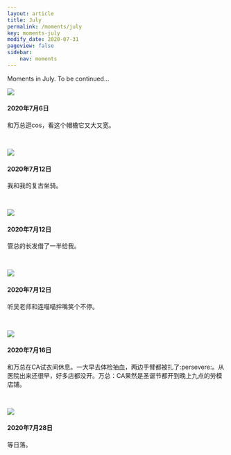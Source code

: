 ```yaml
---
layout: article
title: July
permalink: /moments/july
key: moments-july
modify_date: 2020-07-31
pageview: false
sidebar:
    nav: moments
---
```



Moments in July. To be continued...

<!--more-->



<div class="card">
  <div class="card__image">
    <img class="image" src="https://github.com/Yuleii/Yuleii.github.io/raw/master/pictures/moment_pics/july/20200706.JPG"/>
  </div>
  <div class="card__content">
    <div class="card__header">
      <h4>2020年7月6日</h4>
    </div>
    <p>
      和万总逛cos，看这个帽檐它又大又宽。
    </p>
  </div>
</div>

&nbsp;

<div class="card">
  <div class="card__image">
    <img class="image" src="https://github.com/Yuleii/Yuleii.github.io/raw/master/pictures/moment_pics/july/20200712-1.JPG"/>
  </div>
  <div class="card__content">
    <div class="card__header">
      <h4>2020年7月12日</h4>
    </div>
    <p>
      我和我的复古坐骑。
    </p>
  </div>
</div>

&nbsp;

<div class="card">
  <div class="card__image">
    <img class="image" src="https://github.com/Yuleii/Yuleii.github.io/raw/master/pictures/moment_pics/july/20200712-2.JPG"/>
  </div>
  <div class="card__content">
    <div class="card__header">
      <h4>2020年7月12日</h4>
    </div>
    <p>
      管总的长发借了一半给我。
    </p>
  </div>
</div>

&nbsp;

<div class="card">
  <div class="card__image">
    <img class="image" src="https://github.com/Yuleii/Yuleii.github.io/raw/master/pictures/moment_pics/july/20200712-4.JPG"/>
  </div>
  <div class="card__content">
    <div class="card__header">
      <h4>2020年7月12日</h4>
    </div>
    <p>
      听吴老师和连喵喵拌嘴笑个不停。
    </p>
  </div>
</div>

&nbsp;

<div class="card">
  <div class="card__image">
    <img class="image" src="https://github.com/Yuleii/Yuleii.github.io/raw/master/pictures/moment_pics/july/20200716.JPG"/>
  </div>
  <div class="card__content">
    <div class="card__header">
      <h4>2020年7月16日</h4>
    </div>
    <p>
      和万总在CA试衣间休息。一大早去体检抽血，两边手臂都被扎了:persevere:。从医院出来还很早，好多店都没开。万总：CA果然是圣诞节都开到晚上九点的劳模店铺。
    </p>
  </div>
</div>

&nbsp;

<div class="card">
  <div class="card__image">
    <img class="image" src="https://github.com/Yuleii/Yuleii.github.io/raw/master/pictures/moment_pics/july/20200728.JPG"/>
  </div>
  <div class="card__content">
    <div class="card__header">
      <h4>2020年7月28日</h4>
    </div>
    <p>
      等日落。
    </p>
  </div>
</div>